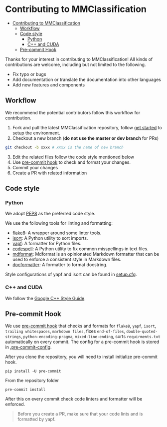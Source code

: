 # Contributing to MMClassification

- [Contributing to MMClassification](#contributing-to-mmclassification)
  - [Workflow](#workflow)
  - [Code style](#code-style)
    - [Python](#python)
    - [C++ and CUDA](#c-and-cuda)
  - [Pre-commit Hook](#pre-commit-hook)

Thanks for your interest in contributing to MMClassification! All kinds of contributions are welcome, including but not limited to the following.

- Fix typo or bugs
- Add documentation or translate the documentation into other languages
- Add new features and components

## Workflow

We recommend the potential contributors follow this workflow for contribution.

1. Fork and pull the latest MMClassification repository, follow [get started](https://mmclassification.readthedocs.io/en/1.x/get_started.html) to setup the environment.
2. Checkout a new branch (**do not use the master or dev branch** for PRs)

```bash
git checkout -b xxxx # xxxx is the name of new branch
```

3. Edit the related files follow the code style mentioned below
4. Use [pre-commit hook](https://pre-commit.com/) to check and format your changes.
5. Commit your changes
6. Create a PR with related information

## Code style

### Python

We adopt [PEP8](https://www.python.org/dev/peps/pep-0008/) as the preferred code style.

We use the following tools for linting and formatting:

- [flake8](https://github.com/PyCQA/flake8): A wrapper around some linter tools.
- [isort](https://github.com/timothycrosley/isort): A Python utility to sort imports.
- [yapf](https://github.com/google/yapf): A formatter for Python files.
- [codespell](https://github.com/codespell-project/codespell): A Python utility to fix common misspellings in text files.
- [mdformat](https://github.com/executablebooks/mdformat): Mdformat is an opinionated Markdown formatter that can be used to enforce a consistent style in Markdown files.
- [docformatter](https://github.com/myint/docformatter): A formatter to format docstring.

Style configurations of yapf and isort can be found in [setup.cfg](https://github.com/open-mmlab/mmclassification/blob/1.x/setup.cfg).

### C++ and CUDA

We follow the [Google C++ Style Guide](https://google.github.io/styleguide/cppguide.html).

## Pre-commit Hook

We use [pre-commit hook](https://pre-commit.com/) that checks and formats for `flake8`, `yapf`, `isort`, `trailing whitespaces`, `markdown files`,
fixes `end-of-files`, `double-quoted-strings`, `python-encoding-pragma`, `mixed-line-ending`, sorts `requirments.txt` automatically on every commit.
The config for a pre-commit hook is stored in [.pre-commit-config](https://github.com/open-mmlab/mmclassification/blob/1.x/.pre-commit-config.yaml).

After you clone the repository, you will need to install initialize pre-commit hook.

```shell
pip install -U pre-commit
```

From the repository folder

```shell
pre-commit install
```

After this on every commit check code linters and formatter will be enforced.

> Before you create a PR, make sure that your code lints and is formatted by yapf.
